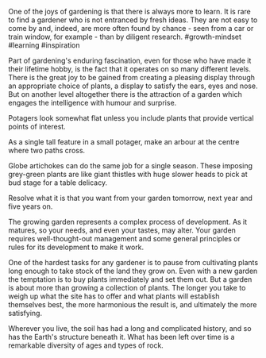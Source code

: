 One of the joys of gardening is that there is always more to learn. It is rare to find a gardener who is not entranced by fresh ideas. They are not easy to come by and, indeed, are more often found by chance - seen from a car or train window, for example - than by diligent research.
#growth-mindset #learning #inspiration 

Part of gardening's enduring fascination, even for those who have made it their lifetime hobby, is the fact that it operates on so many different levels. There is the great joy to be gained from creating a pleasing display through an appropriate choice of plants, a display to satisfy the ears, eyes and nose. But on another level altogether there is the attraction of a garden which engages the intelligence with humour and surprise.

Potagers look somewhat flat unless you include plants that provide vertical points of interest.

As a single tall feature in a small potager, make an arbour at the centre where two paths cross.

Globe artichokes can do the same job for a single season. These imposing grey-green plants are like giant thistles with huge slower heads to pick at bud stage for a table delicacy.

Resolve what it is that you want from your garden tomorrow, next year and five years on.

The growing garden represents a complex process of development. As it matures, so your needs, and even your tastes, may alter. Your garden requires well-thought-out management and some general principles or rules for its development to make it work.

One of the hardest tasks for any gardener is to pause from cultivating plants long enough to take stock of the land they grow on. Even with a new garden the temptation is to buy plants immediately and set them out. But a garden is about more than growing a collection of plants. The longer you take to weigh up what the site has to offer and what plants will establish themselves best, the more harmonious the result is, and ultimately the more satisfying.

Wherever you live, the soil has had a long and complicated history, and so has the Earth's structure beneath it. What has been left over time is a remarkable diversity of ages and types of rock.